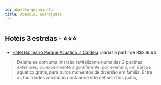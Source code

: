 ```yaml
---
id: abasolo-guanajuato
title: Abasolo, Guanajuato
---
```


<center><img src="http://cdn.smyrooms.com/cloudcontent/fotos/agregadorHotelero/0024/62469/2462469/1.jpg?f=14960982" alt="" /></center>


## Hotéis 3 estrelas - ⭐️⭐️⭐️

-    [Hotel Balneario Parque Acuático la Caldera](https://www.hurb.com/hoteis/abasolo/hotel-balneario-parque-acuatico-la-caldera-JNP-JP112656?cmp=18055) Diárias a partir de R$209.64
   > Deleite-se com uma imersão revitalizante numa das 2 piscinas exteriores, ou experimente algo diferente, por exemplo, um parque aquático grátis, para puros momentos de diversão em família. Entre as facilidades adicionais contam-se internet sem fios grátis,
